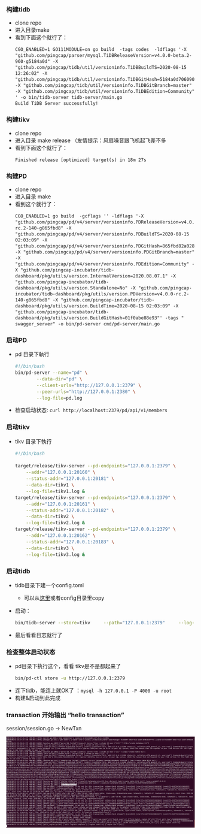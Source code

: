 
### 构建tidb
* clone repo
* 进入目录make 
* 看到下面这个就行了：
    ```
    CGO_ENABLED=1 GO111MODULE=on go build  -tags codes  -ldflags '-X "github.com/pingcap/parser/mysql.TiDBReleaseVersion=v4.0.0-beta.2-960-g5184a0d" -X "github.com/pingcap/tidb/util/versioninfo.TiDBBuildTS=2020-08-15 12:26:02" -X "github.com/pingcap/tidb/util/versioninfo.TiDBGitHash=5184a0d7060906e2022d18f11532f119f5df3f39" -X "github.com/pingcap/tidb/util/versioninfo.TiDBGitBranch=master" -X "github.com/pingcap/tidb/util/versioninfo.TiDBEdition=Community" ' -o bin/tidb-server tidb-server/main.go
    Build TiDB Server successfully!
    ```

### 构建tikv
* clone repo
* 进入目录 make release （友情提示：风扇噪音跟飞机起飞差不多
* 看到下面这个就行了：
    ```
    Finished release [optimized] target(s) in 18m 27s
    ```

### 构建PD
* clone repo
* 进入目录 make
* 看到这个就行了：
    ```
    CGO_ENABLED=1 go build  -gcflags '' -ldflags '-X "github.com/pingcap/pd/v4/server/versioninfo.PDReleaseVersion=v4.0.0-rc.2-140-g865fbd8" -X "github.com/pingcap/pd/v4/server/versioninfo.PDBuildTS=2020-08-15 02:03:09" -X "github.com/pingcap/pd/v4/server/versioninfo.PDGitHash=865fbd82a028aecfb875a20b932fee3ba4b8c73c" -X "github.com/pingcap/pd/v4/server/versioninfo.PDGitBranch=master" -X "github.com/pingcap/pd/v4/server/versioninfo.PDEdition=Community" -X "github.com/pingcap-incubator/tidb-dashboard/pkg/utils/version.InternalVersion=2020.08.07.1" -X "github.com/pingcap-incubator/tidb-dashboard/pkg/utils/version.Standalone=No" -X "github.com/pingcap-incubator/tidb-dashboard/pkg/utils/version.PDVersion=v4.0.0-rc.2-140-g865fbd8" -X "github.com/pingcap-incubator/tidb-dashboard/pkg/utils/version.BuildTime=2020-08-15 02:03:09" -X "github.com/pingcap-incubator/tidb-dashboard/pkg/utils/version.BuildGitHash=01f0abe88e93"' -tags " swagger_server" -o bin/pd-server cmd/pd-server/main.go
    ```


### 启动PD
* pd 目录下執行
    ```bash
    #!/bin/bash
    bin/pd-server --name="pd" \
            --data-dir="pd" \
            --client-urls="http://127.0.0.1:2379" \
            --peer-urls="http://127.0.0.1:2380" \
            --log-file=pd.log
    ```
* 检查启动状态: ```curl http://localhost:2379/pd/api/v1/members```

### 启动tikv
* tikv 目录下執行
    ```bash
    #!/bin/bash

    target/release/tikv-server --pd-endpoints="127.0.0.1:2379" \
        --addr="127.0.0.1:20160" \
        --status-addr="127.0.0.1:20181" \
        --data-dir=tikv1 \
        --log-file=tikv1.log &
    target/release/tikv-server --pd-endpoints="127.0.0.1:2379" \
        --addr="127.0.0.1:20161" \
        --status-addr="127.0.0.1:20182" \
        --data-dir=tikv2 \
        --log-file=tikv2.log &
    target/release/tikv-server --pd-endpoints="127.0.0.1:2379" \
        --addr="127.0.0.1:20162" \
        --status-addr="127.0.0.1:20183" \
        --data-dir=tikv3 \
        --log-file=tikv3.log &
    ```
### 启动tidb
* tidb目录下建一个config.toml
    * 可以从[这里](https://github.com/pingcap/tidb/blob/master/config/config.toml.example)或者config目录里copy 

* 启动：
  ```bash
  bin/tidb-server --store=tikv     --path="127.0.0.1:2379"     --log-file=tidb.log  --config=config.toml &
  ```
* 最后看看日志就行了


### 检查整体启动状态
* pd目录下执行这个，看看 tikv是不是都起来了
    ```bash
    bin/pd-ctl store -u http://127.0.0.1:2379 
    ```
* 连下tidb，能连上就OK了 ：```mysql -h 127.0.0.1 -P 4000 -u root ```
* 构建&启动到此完成

### transaction 开始输出 “hello transaction”
session/session.go -> NewTxn

![](image.png)